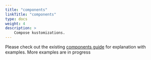 ```yaml
---
title: "components"
linkTitle: "components"
type: docs
weight: 4
description: >
    Compose kustomizations.
---
```


Please check out the existing [components guide](/cli-experimental/guides/config_management/components/) for explanation with examples. 
More examples are in progress
